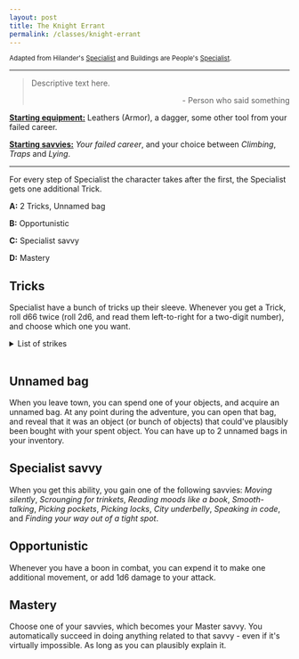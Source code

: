 ```yaml
---
layout: post
title: The Knight Errant
permalink: /classes/knight-errant
---
```

<small>Adapted from Hilander's [Specialist](https://saltygoo.github.io/class/specialist) and Buildings are People's [Specialist](https://buildingsarepeople.blogspot.com/2019/01/class-specialist-and-specialist-arts.html).</small>

***

>Descriptive text here.
>
><p style="text-align: right">- Person who said something</p>

<b><u>Starting equipment:</u></b> Leathers (Armor), a dagger, some other tool from your failed career.

<b><u>Starting savvies:</u></b> <i>Your failed career</i>, and your choice between <i>Climbing</i>, <i>Traps</i> and <i>Lying</i>.

***

For every step of Specialist the character takes after the first, the Specialist gets one additional Trick.

<b>A:</b> 2 Tricks, Unnamed bag

<b>B:</b> Opportunistic

<b>C:</b> Specialist savvy

<b>D:</b> Mastery

## Tricks
Specialist have a bunch of tricks up their sleeve. Whenever you get a Trick, roll d66 twice (roll 2d6, and read them left-to-right for a two-digit number), and choose which one you want.
<details markdown="1">
<summary>List of strikes</summary>
*  <b>11: Acquired Immunity.</b> You can smell poison. You have a boon to resist poisons.
*  <b>12: Acrobat.</b> You take half damage from falling, and can jump two times farther.
*  <b>13: Brawler.</b> Any improvised weapon deals 1d6 damage in your hands.
*  <b>14: Cat's eyes.</b> You can see in the dark as if you had a torch in your hands.
*  <b>15: Cat's grace.</b> You have a boon on rolls to defend when not wearing armor.
*  <b>16: Con artist.</b> Once per session, exchange 1 Trash for 1 Valuable. The person you did this to will not appreciate it when they find out.
*  <b>21: Escape artist.</b> Once per session, get out of restraints (grapple, shackles, rope, etc) as long as you plausibly could.
*  <b>22: Fashion victim.</b> Fancy clothes count as 1 Armor, and don't take up an Inventory slot.
*  <b>23: Field medic.</b> You can stabilize dying characters with your bare hands. If you have tools, you have a boon.
*  <b>24: Forgery.</b> Once per session, during a short rest, you can make a near-exact copy of any item. It's unusable and worthless.
*  <b>25: Gossip.</b> Once per session, you can recall an embarrassing secret of another NPC you've already met. Describe it. You might be wrong, but it's still funny.
*  <b>26: Jester.</b> You can make yourself appear as the most or least important person in the group at any time.
*  <b>31: Lucky.</b> Once per session, give yourself a boon.
*  <b>32: Savvy.</b> Get a new savvy.
*  <b>33: Network.</b> Once per session, you can declare you know someone within any organization or group of your choice. They might not like you.
*  <b>34: Open Mind.</b> +2 Mind slots.
*  <b>35: Pack Rat.</b> +2 Inventory slots.
*  <b>36: Poisoner.</b> When you leave for an adventure, you automatically have 3 doses of poison.
*  <b>41: Saboteur.</b> You can take 10 minutes to break any nonmagical object.
*  <b>42: Cheat death.</b> Once in your life, cheat death. They won't like it at all. Lose this trick when you do so and get a new one.
*  <b>43: Hedge magician.</b> You know whether something is magical by tasting it. You have 1 Magic Dice that regenerates overnight if you lose it.
*  <b>44: Square meal.</b> You heal 1 Wound during lunch if you drink alcohol.
*  <b>45: Tinker.</b> You can spend 10 minutes to merge two nonmagical objects together in your inventory. They only take up one space, and is useless if not used by you. You cannot merge an item that's already been merged.
*  <b>46: Dogspeak.</b> Once per session, you can talk to dogs. They aren't smart, but know how to follow simple orders.
*  <b>51: Tricky.</b> You can attempt a maneuver as an action instead of a movement.
*  <b>52: Alert.</b> You're never surprised. In combat, you can take a full turn before anyone else.
*  <b>53: Silver tongue.</b> Once per session, you can lie and have someone believe it as long as it's plausible. They'll find out after 1d6 minutes.
*  <b>54: Coward.</b> You run faster when running away from something. Unless it's really fast, it won't catch you.
*  <b>55: Evaluate.</b> You instantly know the value of any Civilized object, as well as any object related to one of your savvies.
*  <b>56: Winning smile.</b> As long as you and your party haven't intimidated or otherwise harrassed anyone, people have a good first impression of you.
*  <b>61: Weasel.</b> If you don't attack during your turn, all attacks against you have a bane, unless you can't see the enemy.
*  <b>62: You mean this?</b> Once per session, you can state that you took one non-obvious object from someone you spent 10 minutes with, as long as they don't distrust you.
*  <b>63: Did I say that?</b> Once per session, you can re-state what you said if you don't like the consequences of what you just said.
*  <b>64: Actor.</b> You can copy the voice of anyone you've listened to over the past 10 minutes. You can even make some very specific sounds, but that's probably a roll.
*  <b>65: Possum.</b> You can very convincingly play dead after being hit. People will generally leave you alone to attack your allies. Unless it's a beast that eats dead things.
*  <b>66: Redirect.</b> When you roll a great success when defending, you can redirect the attack to someone else nearby. 
</details>
<br>

## Unnamed bag
When you leave town, you can spend one of your objects, and acquire an unnamed bag. At any point during the adventure, you can open that bag, and reveal that it was an object (or bunch of objects) that could've plausibly been bought with your spent object. You can have up to 2 unnamed bags in your inventory.

## Specialist savvy
When you get this ability, you gain one of the following savvies: <i>Moving silently</i>, <i>Scrounging for trinkets</i>, <i>Reading moods like a book</i>, <i>Smooth-talking</i>, <i>Picking pockets</i>, <i>Picking locks</i>, <i>City underbelly</i>, <i>Speaking in code</i>, and <i>Finding your way out of a tight spot</i>.

## Opportunistic
Whenever you have a boon in combat, you can expend it to make one additional movement, or add 1d6 damage to your attack.

## Mastery
Choose one of your savvies, which becomes your Master savvy. You automatically succeed in doing anything related to that savvy - even if it's virtually impossible. As long as you can plausibly explain it.

